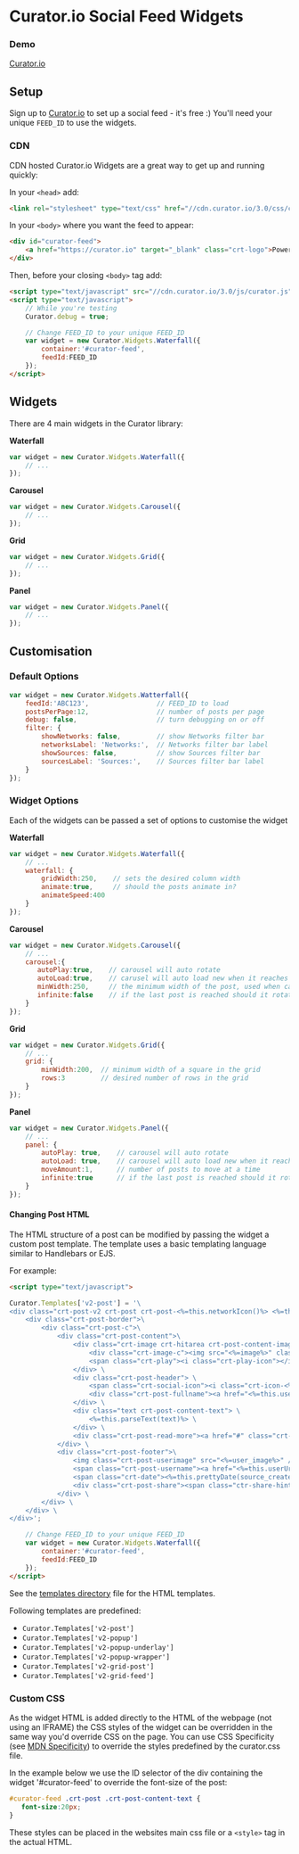 # Curator.io Social Feed Widgets


### Demo

[Curator.io](http://curator.io/showcase)

## Setup

Sign up to [Curator.io](http://admin.curator.io/auth/register) to set up a social feed - it's free :)
You'll need your unique `FEED_ID` to use the widgets.

### CDN

CDN hosted Curator.io Widgets are a great way to get up and running quickly:

In your `<head>` add:

```html
<link rel="stylesheet" type="text/css" href="//cdn.curator.io/3.0/css/curator.css"/>
```

In your ```<body>``` where you want the feed to appear:
```html
<div id="curator-feed">
    <a href="https://curator.io" target="_blank" class="crt-logo">Powered by Curator.io</a>
</div>
```
Then, before your closing ```<body>``` tag add:

```html
<script type="text/javascript" src="//cdn.curator.io/3.0/js/curator.js"></script>
<script type="text/javascript">
	// While you're testing
    Curator.debug = true;

    // Change FEED_ID to your unique FEED_ID
    var widget = new Curator.Widgets.Waterfall({
        container:'#curator-feed',
        feedId:FEED_ID
    });
</script>
```

## Widgets

There are 4 main widgets in the Curator library:


**Waterfall**
```js
var widget = new Curator.Widgets.Waterfall({
    // ...
});
```

**Carousel**
```js
var widget = new Curator.Widgets.Carousel({
    // ...
});
```

**Grid**
```js
var widget = new Curator.Widgets.Grid({
    // ...
});
```

**Panel**
```js
var widget = new Curator.Widgets.Panel({
    // ...
});
```

## Customisation

### Default Options

```js
var widget = new Curator.Widgets.Watterfall({    
    feedId:'ABC123',                 // FEED_ID to load
    postsPerPage:12,                 // number of posts per page
    debug: false,                    // turn debugging on or off
    filter: {
        showNetworks: false,         // show Networks filter bar
        networksLabel: 'Networks:',  // Networks filter bar label
        showSources: false,          // show Sources filter bar
        sourcesLabel: 'Sources:',    // Sources filter bar label
    }
});
```

### Widget Options

Each of the widgets can be passed a set of options to customise the widget

**Waterfall**
```js
var widget = new Curator.Widgets.Waterfall({
    // ...
    waterfall: {
        gridWidth:250,    // sets the desired column width
        animate:true,     // should the posts animate in?
        animateSpeed:400  
    }
});
```

**Carousel**
```js
var widget = new Curator.Widgets.Carousel({
    // ...
    carousel:{
       autoPlay:true,    // carousel will auto rotate
       autoLoad:true,    // carusel will auto load new when it reaches the end of the current page of posts
       minWidth:250,     // the minimum width of the post, used when calculating responsive post width
       infinite:false    // if the last post is reached should it rotate back to the start
    }
});
```

**Grid**
```js
var widget = new Curator.Widgets.Grid({
    // ...
    grid: {
        minWidth:200,  // minimum width of a square in the grid
        rows:3         // desired number of rows in the grid
    }
});
```

**Panel**
```js
var widget = new Curator.Widgets.Panel({
    // ...
    panel: {
        autoPlay: true,    // carousel will auto rotate
        autoLoad: true,    // carousel will auto load new when it reaches the end of the current page of posts
        moveAmount:1,      // number of posts to move at a time
        infinite:true      // if the last post is reached should it rotate back to the start
    }
});
```

#### Changing Post HTML

The HTML structure of a post can be modified by passing the widget a custom post template. The template uses a basic 
templating language similar to Handlebars or EJS. 


For example: 
```html
<script type="text/javascript">

Curator.Templates['v2-post'] = '\
<div class="crt-post-v2 crt-post crt-post-<%=this.networkIcon()%> <%=this.contentTextClasses()%>  <%=this.contentImageClasses()%>" data-post="<%=id%>"> \
    <div class="crt-post-border">\
        <div class="crt-post-c">\
            <div class="crt-post-content">\
                <div class="crt-image crt-hitarea crt-post-content-image" > \
                    <div class="crt-image-c"><img src="<%=image%>" class="crt-post-image" /></div> \
                    <span class="crt-play"><i class="crt-play-icon"></i></span> \
                </div> \
                <div class="crt-post-header"> \
                    <span class="crt-social-icon"><i class="crt-icon-<%=this.networkIcon()%>"></i></span> \
                    <div class="crt-post-fullname"><a href="<%=this.userUrl()%>" target="_blank"><%=user_full_name%></a></div>\
                </div> \
                <div class="text crt-post-content-text"> \
                    <%=this.parseText(text)%> \
                </div> \
                <div class="crt-post-read-more"><a href="#" class="crt-post-read-more-button">Read more</a> </div> \
            </div> \
            <div class="crt-post-footer">\
                <img class="crt-post-userimage" src="<%=user_image%>" /> \
                <span class="crt-post-username"><a href="<%=this.userUrl()%>" target="_blank">@<%=user_screen_name%></a></span>\
                <span class="crt-date"><%=this.prettyDate(source_created_at)%></span> \
                <div class="crt-post-share"><span class="ctr-share-hint"></span><a href="#" class="crt-share-facebook"><i class="crt-icon-facebook"></i></a>  <a href="#" class="crt-share-twitter"><i class="crt-icon-twitter"></i></a></div>\
            </div> \
        </div> \
    </div> \
</div>';

    // Change FEED_ID to your unique FEED_ID
    var widget = new Curator.Widgets.Waterfall({
        container:'#curator-feed',
        feedId:FEED_ID
    });
</script>
```

See the [templates directory](https://github.com/curatorio/widgets/blob/master/src/js/core/templates/) file for the HTML templates.

Following templates are predefined:
 - `Curator.Templates['v2-post']`
 - `Curator.Templates['v2-popup']`
 - `Curator.Templates['v2-popup-underlay']`
 - `Curator.Templates['v2-popup-wrapper']`
 - `Curator.Templates['v2-grid-post']`
 - `Curator.Templates['v2-grid-feed']`

### Custom CSS

As the widget HTML is added directly to the HTML of the webpage (not using an IFRAME) the CSS styles of the widget can be overridden in the same way you'd override CSS on the page. You can use CSS Specificity (see [MDN Specificity](https://developer.mozilla.org/en-US/docs/Web/CSS/Specificity)) to override the styles predefined by the curator.css file.

In the example below we use the ID selector of the div containing the widget '#curator-feed' to override the font-size of the post:

```css
#curator-feed .crt-post .crt-post-content-text {
   font-size:20px;
}
```

These styles can be placed in the websites main css file or a `<style>` tag in the actual HTML.

